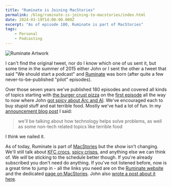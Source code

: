 ```yaml
---
title: "Ruminate is Joining MacStories"
permalink: /blog/ruminate-is-joining-to-macstories/index.html
date: 2024-03-19T14:00:00.000Z
excerpt: "As of episode 180, Ruminate is part of MacStories"
tags:
    - Personal
    - Podcasting
---
```


![Ruminate Artwork](https://cdn.rknight.me/site/ruminate-rounded-sm.jpg)

I can't find the original tweet, nor do I know which one of us sent it, but some time in the summer of 2015 either John or I sent the other a tweet that said "We should start a podcast" and [Ruminate](https://rumimatepodcast.com) was born (after quite a few never-to-be-published "pilot" episodes).

Over those seven years we've published 180 episodes and covered all kinds of topics starting with [the burger crust pizza](https://www.theguardian.com/global-development/2014/mar/02/pizza-hut-2880-calorie-monstrosity-worlds-burgeoning-food-crisis) on the [first episode](https://ruminatepodcast.com/1/) all the way to now where John [got spicy about Arc and AI](https://ruminatepodcast.com/179/). We've encouraged each to buy stupid stuff and eat terrible food. Mostly we've had a lot of fun. In my [announcement blog post](https://rknight.me/blog/ruminate-podcast/) I said:

> we'll be talking about how technology helps solve problems, as well as some non-tech related topics like terrible food

I think we nailed it.

As of today, Ruminate is part of [MacStories](https://macstories.net/ruminate) but the show isn't changing. We'll still talk about [KFC crocs](https://www.crocs.com/KFC.html), [spicy crisps](https://www.panchosburritos.co.uk/product/takis-crisps/), and anything else we can think of. We _will_ be sticking to the schedule better though. If you're already subscribed you don't need do anything. If you've not listened before, now is a great time to jump in - all the links you need are on the [Ruminate website](https://ruminatepodcast.com) and the dedicated [page on MacStories](https://macstories.net/ruminate). John also [wrote a post about it here](https://www.macstories.net/news/ruminate-joins-macstories).

